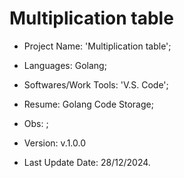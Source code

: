 # Multiplication table

- Project Name: 'Multiplication table';
- Languages: Golang;
- Softwares/Work Tools: 'V.S. Code';
- Resume: Golang Code Storage;
- Obs: ;
- Version: v.1.0.0

- Last Update Date: 28/12/2024.

##